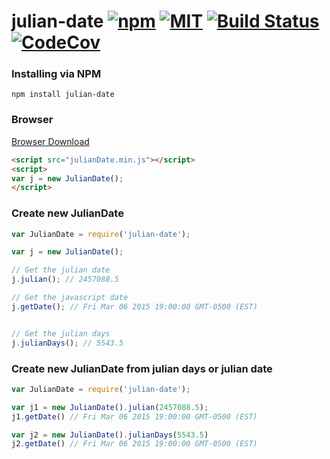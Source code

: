 # julian-date [![npm](https://img.shields.io/npm/v/julian-date.svg)](https://www.npmjs.com/package/julian-date) [![MIT](https://img.shields.io/npm/l/julian-date.svg)](https://github.com/jonhester/julian-date/blob/master/LICENSE) [![Build Status](https://travis-ci.org/jonhester/julian-date.svg?branch=master)](https://travis-ci.org/jonhester/julian-date) [![CodeCov](https://img.shields.io/codecov/c/github/jonhester/julian-date.svg)](https://codecov.io/github/jonhester/julian-date)

### Installing via NPM
```
npm install julian-date
```

### Browser
[Browser Download](https://github.com/jonhester/julian-date/releases/download/v1.0.0/julianDate.min.js.zip) 
```html
<script src="julianDate.min.js"></script>
<script>
var j = new JulianDate();
</script>
```
### Create new JulianDate
```js
var JulianDate = require('julian-date');

var j = new JulianDate();

// Get the julian date
j.julian(); // 2457088.5

// Get the javascript date
j.getDate(); // Fri Mar 06 2015 19:00:00 GMT-0500 (EST)


// Get the julian days
j.julianDays(); // 5543.5

```

### Create new JulianDate from julian days or julian date

```js
var JulianDate = require('julian-date');

var j1 = new JulianDate().julian(2457088.5);
j1.getDate() // Fri Mar 06 2015 19:00:00 GMT-0500 (EST)

var j2 = new JulianDate().julianDays(5543.5)
j2.getDate() // Fri Mar 06 2015 19:00:00 GMT-0500 (EST)

```
